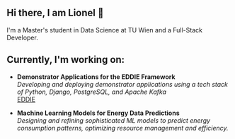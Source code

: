 ## Hi there, I am Lionel 👋  
I'm a Master's student in Data Science at TU Wien and a Full-Stack Developer.

## Currently, I'm working on:

- **Demonstrator Applications for the EDDIE Framework**  
  *Developing and deploying demonstrator applications using a tech stack of Python, Django, PostgreSQL, and Apache Kafka* <br> [EDDIE](https://github.com/eddie-energy)

- **Machine Learning Models for Energy Data Predictions**  
  *Designing and refining sophisticated ML models to predict energy consumption patterns, optimizing resource management and efficiency.*
